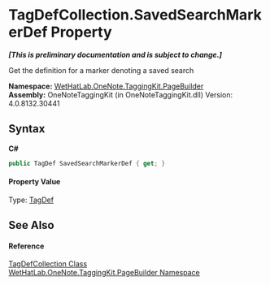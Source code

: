 # TagDefCollection.SavedSearchMarkerDef Property 
 _**\[This is preliminary documentation and is subject to change.\]**_

Get the definition for a marker denoting a saved search

**Namespace:**&nbsp;<a href="56352230-71f2-f4b7-63a8-983965663af5.md">WetHatLab.OneNote.TaggingKit.PageBuilder</a><br />**Assembly:**&nbsp;OneNoteTaggingKit (in OneNoteTaggingKit.dll) Version: 4.0.8132.30441

## Syntax

**C#**<br />
``` C#
public TagDef SavedSearchMarkerDef { get; }
```


#### Property Value
Type: <a href="76f26dcb-6d94-451a-0931-56436dcad40f.md">TagDef</a>

## See Also


#### Reference
<a href="f1af011e-6368-6b6a-4740-75e5dae458af.md">TagDefCollection Class</a><br /><a href="56352230-71f2-f4b7-63a8-983965663af5.md">WetHatLab.OneNote.TaggingKit.PageBuilder Namespace</a><br />